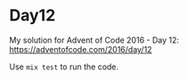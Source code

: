 # Day12

My solution for Advent of Code 2016 - Day 12: https://adventofcode.com/2016/day/12

Use `mix test` to run the code.

